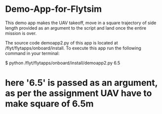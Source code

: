 # Demo-App-for-Flytsim
This demo app makes the UAV takeoff, move in a square trajectory of side length provided as an argument to the script and land once the entire mission is over.

The source code demoapp2.py of this app is located at /flyt/flytapps/onboard/install. To execute this app run the following command in your terminal:

$ python /flyt/flytapps/onboard/install/demoapp2.py 6.5
# here '6.5' is passed as an argument, as per the assignment UAV have to make square of 6.5m

